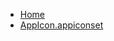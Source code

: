 <!-- docs/_sidebar.md -->
- [Home](/)
- [AppIcon.appiconset](devassistDocs/Tutorials/NavigationDrawerTutorial/NavigationDrawerTutorial/Assets.xcassets/AppIcon.appiconset/)